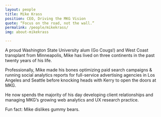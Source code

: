 ```yaml
---
layout: people
title: Mike Krass
position: CEO, Driving the MKG Vision
quote: “Focus on the road, not the wall.”
permalink: /people/mikekrass/
img: about-mikekrass

---
```


A proud Washington State University alum (Go Cougs!) and West Coast transplant from Minneapolis, Mike has lived on three continents in the past twenty years of his life.

Professionally, Mike made his bones optimizing paid search campaigns & running social analytics reports for full-service advertising agencies in Los Angeles and Seattle before knocking heads with Kerry to open the doors at MKG.

He now spends the majority of his day developing client relationships and managing MKG’s growing web analytics and UX research practice.

Fun fact: Mike dislikes gummy bears.
